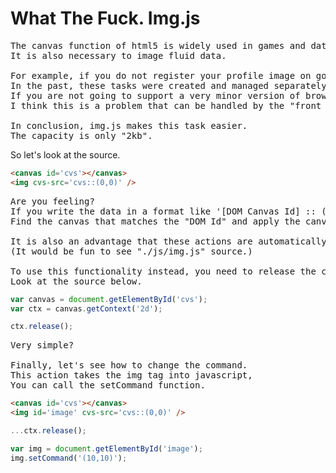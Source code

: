 # What The Fuck. Img.js
<pre>
The canvas function of html5 is widely used in games and data visualization,
It is also necessary to image fluid data.

For example, if you do not register your profile image on google, it will crop your name and show it as an image.
In the past, these tasks were created and managed separately on the server side,
If you are not going to support a very minor version of browsers by moving to html5
I think this is a problem that can be handled by the "front end".

In conclusion, img.js makes this task easier.
The capacity is only "2kb".
</pre>

So let's look at the source.

```html
<canvas id='cvs'></canvas>
<img cvs-src='cvs::(0,0)' />
```
<pre>
Are you feeling?
If you write the data in a format like '[DOM Canvas Id] :: ([x], [y])' in attribute 'cvs-src' in "img tag"
Find the canvas that matches the "DOM Id" and apply the canvas image data to the "img tag" based on the x and y coordinates you entered.

It is also an advantage that these actions are automatically applied when general context functions (fillRect, lineTo, moveTo ...) are executed.
(It would be fun to see "./js/img.js" source.)

To use this functionality instead, you need to release the context object,
Look at the source below.
</pre>

```javascript
var canvas = document.getElementById('cvs');
var ctx = canvas.getContext('2d');

ctx.release();
```
<pre>
Very simple?

Finally, let's see how to change the command.
This action takes the img tag into javascript,
You can call the setCommand function.
</pre>

```html
<canvas id='cvs'></canvas>
<img id='image' cvs-src='cvs::(0,0)' />
```
```javascript
...ctx.release();

var img = document.getElementById('image');
img.setCommand('(10,10)');
```
